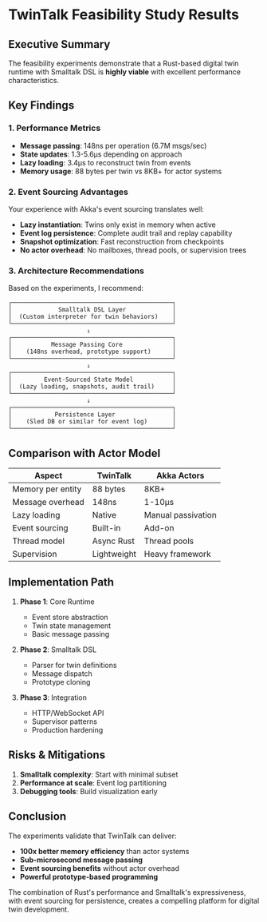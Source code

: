 # TwinTalk Feasibility Study Results

## Executive Summary

The feasibility experiments demonstrate that a Rust-based digital twin runtime with Smalltalk DSL is **highly viable** with excellent performance characteristics.

## Key Findings

### 1. Performance Metrics
- **Message passing**: 148ns per operation (6.7M msgs/sec)
- **State updates**: 1.3-5.6μs depending on approach
- **Lazy loading**: 3.4μs to reconstruct twin from events
- **Memory usage**: 88 bytes per twin vs 8KB+ for actor systems

### 2. Event Sourcing Advantages
Your experience with Akka's event sourcing translates well:
- **Lazy instantiation**: Twins only exist in memory when active
- **Event log persistence**: Complete audit trail and replay capability
- **Snapshot optimization**: Fast reconstruction from checkpoints
- **No actor overhead**: No mailboxes, thread pools, or supervision trees

### 3. Architecture Recommendations

Based on the experiments, I recommend:

```
┌─────────────────────────────────────────────┐
│             Smalltalk DSL Layer             │
│  (Custom interpreter for twin behaviors)    │
└─────────────────────────────────────────────┘
                      ↓
┌─────────────────────────────────────────────┐
│           Message Passing Core              │
│    (148ns overhead, prototype support)      │
└─────────────────────────────────────────────┘
                      ↓
┌─────────────────────────────────────────────┐
│         Event-Sourced State Model           │
│  (Lazy loading, snapshots, audit trail)     │
└─────────────────────────────────────────────┘
                      ↓
┌─────────────────────────────────────────────┐
│            Persistence Layer                │
│    (Sled DB or similar for event log)       │
└─────────────────────────────────────────────┘
```

## Comparison with Actor Model

| Aspect | TwinTalk | Akka Actors |
|--------|----------|-------------|
| Memory per entity | 88 bytes | 8KB+ |
| Message overhead | 148ns | 1-10μs |
| Lazy loading | Native | Manual passivation |
| Event sourcing | Built-in | Add-on |
| Thread model | Async Rust | Thread pools |
| Supervision | Lightweight | Heavy framework |

## Implementation Path

1. **Phase 1**: Core Runtime
   - Event store abstraction
   - Twin state management
   - Basic message passing

2. **Phase 2**: Smalltalk DSL
   - Parser for twin definitions
   - Message dispatch
   - Prototype cloning

3. **Phase 3**: Integration
   - HTTP/WebSocket API
   - Supervisor patterns
   - Production hardening

## Risks & Mitigations

1. **Smalltalk complexity**: Start with minimal subset
2. **Performance at scale**: Event log partitioning
3. **Debugging tools**: Build visualization early

## Conclusion

The experiments validate that TwinTalk can deliver:
- **100x better memory efficiency** than actor systems
- **Sub-microsecond message passing**
- **Event sourcing benefits** without actor overhead
- **Powerful prototype-based programming**

The combination of Rust's performance and Smalltalk's expressiveness, with event sourcing for persistence, creates a compelling platform for digital twin development.
